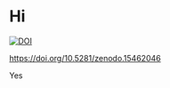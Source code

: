 # Hi

[![DOI](https://zenodo.org/badge/947564449.svg)](https://doi.org/10.5281/zenodo.15462046)


https://doi.org/10.5281/zenodo.15462046

Yes
